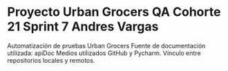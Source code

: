 # Proyecto Urban Grocers QA Cohorte 21 Sprint 7 Andres Vargas
Automatización de pruebas Urban Grocers
Fuente de documentación utilizada: apiDoc
Medios utilizados GitHub y Pycharm. Vínculo entre repositorios locales y remotos.
